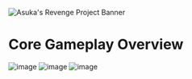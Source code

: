 ![Asuka's Revenge Project Banner](https://user-images.githubusercontent.com/113314204/195969978-323b9ffd-da30-4f9a-8755-acc4d78b00ff.jpg)
# Core Gameplay Overview
  ![image](https://user-images.githubusercontent.com/113314204/195970334-1489e15b-3879-4013-908d-ce6312379d9e.png)
  ![image](https://user-images.githubusercontent.com/113314204/195970409-b466c139-27fc-48b6-857a-cbd6a1cb34e3.png)
  ![image](https://user-images.githubusercontent.com/113314204/195970498-c1cc49c7-1be7-41d6-83c9-bc87ca6d7d2d.png)

